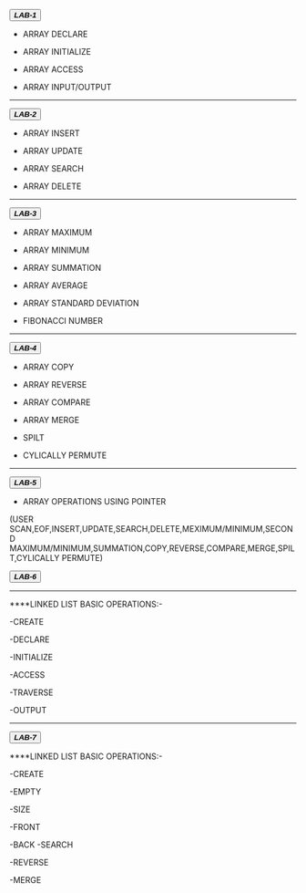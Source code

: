 <button class="button-save large">_**LAB-1**_</button>

  - ARRAY DECLARE

  - ARRAY INITIALIZE

  - ARRAY ACCESS

  - ARRAY INPUT/OUTPUT

---
 
 <button class="button-save large">_**LAB-2**_</button>

  - ARRAY INSERT

  - ARRAY UPDATE

  - ARRAY SEARCH

  - ARRAY DELETE

---

 <button class="button-save large">_**LAB-3**_</button>


 - ARRAY MAXIMUM

 - ARRAY MINIMUM

 - ARRAY SUMMATION

 - ARRAY AVERAGE

 - ARRAY STANDARD DEVIATION

 - FIBONACCI NUMBER

---

 <button class="button-save large">_**LAB-4**_</button>


 - ARRAY COPY

 - ARRAY REVERSE

 - ARRAY COMPARE

 - ARRAY MERGE

 - SPILT

 - CYLICALLY PERMUTE

---

 <button class="button-save large">_**LAB-5**_</button>


  - ARRAY OPERATIONS USING POINTER

 (USER SCAN,EOF,INSERT,UPDATE,SEARCH,DELETE,MEXIMUM/MINIMUM,SECOND MAXIMUM/MINIMUM,SUMMATION,COPY,REVERSE,COMPARE,MERGE,SPILT,CYLICALLY PERMUTE)

 <button class="button-save large">_***LAB-6***_</button>

---

****LINKED LIST BASIC OPERATIONS:-

  -CREATE
  
  -DECLARE
  
  -INITIALIZE
  
  -ACCESS
  
  -TRAVERSE
  
  -OUTPUT

---
 <button class="button-save large">_***LAB-7***_</button>

****LINKED LIST BASIC OPERATIONS:-
 
  -CREATE
  
  -EMPTY
  
  -SIZE
  
  -FRONT
  
 -BACK
  -SEARCH
  
  -REVERSE
   
  -MERGE



